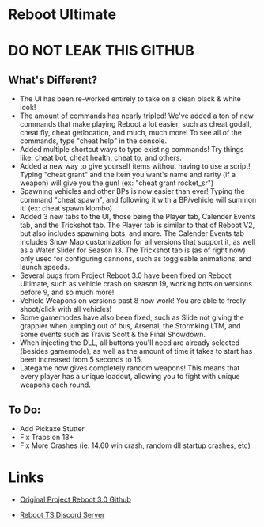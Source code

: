 # Reboot Ultimate

# DO NOT LEAK THIS GITHUB

## What's Different?

- The UI has been re-worked entirely to take on a clean black & white look!
- The amount of commands has nearly tripled! We've added a ton of new commands that make playing Reboot a lot easier, such as cheat godall, cheat fly, cheat getlocation, and much, much more! To see all of the commands, type "cheat help" in the console.
- Added multiple shortcut ways to type existing commands! Try things like: cheat bot, cheat health, cheat to, and others.
- Added a new way to give yourself items without having to use a script! Typing "cheat grant" and the item you want's name and rarity (if a weapon) will give you the gun! (ex: "cheat grant rocket_sr")
- Spawning vehicles and other BPs is now easier than ever! Typing the command "cheat spawn", and following it with a BP/vehicle will summon it! (ex: cheat spawn klombo)
- Added 3 new tabs to the UI,  those being the Player tab, Calender Events tab, and the Trickshot tab. The Player tab is similar to that of Reboot V2, but also includes spawning bots, and more. The Calender Events tab includes Snow Map customization for all versions that support it, as well as a Water Slider for Season 13. The Trickshot tab is (as of right now) only used for configuring cannons, such as toggleable animations, and launch speeds.
- Several bugs from Project Reboot 3.0 have been fixed on Reboot Ultimate, such as vehicle crash on season 19, working bots on versions before 9, and so much more!
- Vehicle Weapons on versions past 8 now work! You are able to freely shoot/click with all vehicles!
- Some gamemodes have also been fixed, such as Slide not giving the grappler when jumping out of bus, Arsenal, the Stormking LTM, and some events such as Travis Scott & the Final Showdown.
- When injecting the DLL, all buttons you'll need are already selected (besides gamemode), as well as the amount of time it takes to start has been increased from 5 seconds to 15.
- Lategame now gives completely random weapons! This means that every player has a unique loadout, allowing you to fight with unique weapons each round.

## To Do:

- Add Pickaxe Stutter
- Fix Traps on 18+
- Fix More Crashes (ie: 14.60 win crash, random dll startup crashes, etc)

# Links

- [Original Project Reboot 3.0 Github](https://github.com/Milxnor/Project-Reboot-3.0)

- [Reboot TS Discord Server](https://discord.gg/invite/rPc5t4usPe)
